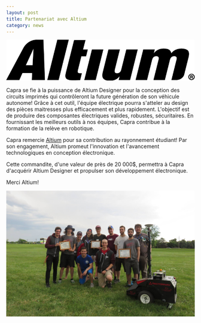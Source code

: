 ```yaml
---
layout: post
title: Partenariat avec Altium 
category: news
---
```


<img src="/include/img/logos/altium.png" class="post-right-image"> 

Capra se fie à la puissance de Altium Designer pour la conception des circuits imprimés qui contrôleront la future génération de son véhicule autonome! Grâce à cet outil, l'équipe électrique pourra s'atteler au design des pièces maitresses plus efficacement et plus rapidement. L'objectif est de produire des composantes électriques valides, robustes, sécuritaires. En fournissant les meilleurs outils à nos équipes, Capra contribue à la formation de la relève en robotique. 

Capra remercie [Altium](http://www.altium.com/) pour sa contribution au rayonnement étudiant! Par son engagement, Altium promeut l'innovation et l'avancement technologiques en conception électronique. 

Cette commandite, d'une valeur de près de 20 000$, permettra à Capra d'acquérir Altium Designer et propulser son développement électronique. 

Merci Altium! 

<img src="/img/igvc2016-j4-p1.jpg" style="max-width: 100%">
